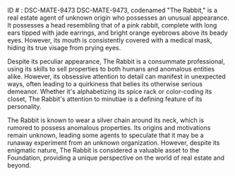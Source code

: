 ID # : DSC-MATE-9473
DSC-MATE-9473, codenamed "The Rabbit," is a real estate agent of unknown origin who possesses an unusual appearance. It possesses a head resembling that of a pink rabbit, complete with long ears tipped with jade earrings, and bright orange eyebrows above its beady eyes. However, its mouth is consistently covered with a medical mask, hiding its true visage from prying eyes.

Despite its peculiar appearance, The Rabbit is a consummate professional, using its skills to sell properties to both humans and anomalous entities alike. However, its obsessive attention to detail can manifest in unexpected ways, often leading to a quirkiness that belies its otherwise serious demeanor. Whether it's alphabetizing its spice rack or color-coding its closet, The Rabbit's attention to minutiae is a defining feature of its personality.

The Rabbit is known to wear a silver chain around its neck, which is rumored to possess anomalous properties. Its origins and motivations remain unknown, leading some agents to speculate that it may be a runaway experiment from an unknown organization. However, despite its enigmatic nature, The Rabbit is considered a valuable asset to the Foundation, providing a unique perspective on the world of real estate and beyond.